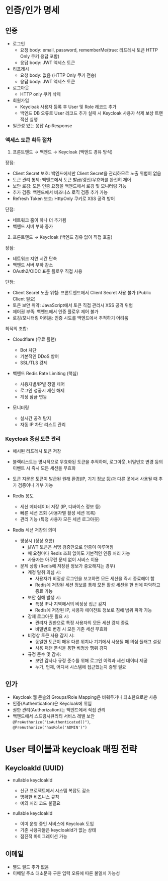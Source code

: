 # 인증/인가 명세

## 인증

- 로그인
    - 요청 body: email, password, rememberMe(true: 리프레시 토큰 HTTP Only 쿠키 응답 포함)
    - 응답 body: JWT 액세스 토큰
- 리프레시
    - 요청 body: 없음 (HTTP Only 쿠키 전송)
    - 응답 body: JWT 액세스 토큰
- 로그아웃
    - HTTP only 쿠키 삭제
- 회원가입
    - Keycloak 사용자 등록 후 User 및 Role 레코드 추가
    - 백엔드 DB 오류로 User 레코드 추가 실패 시 Keycloak 사용자 삭제 보상 트랜잭션 실행
- 일관성 있는 응답 ApiResponse

### 액세스 토큰 획득 절차

1. 프론트엔드 → 백엔드 → Keycloak (백엔드 경유 방식)

장점:

- Client Secret 보호: 백엔드에서만 Client Secret을 관리하므로 노출 위험이 없음
- 토큰 관리 통제: 백엔드에서 토큰 발급/갱신/무효화를 완전히 제어
- 보안 로깅: 모든 인증 요청을 백엔드에서 로깅 및 모니터링 가능
- 추가 검증: 백엔드에서 비즈니스 로직 검증 추가 가능
- Refresh Token 보호: HttpOnly 쿠키로 XSS 공격 방어

단점:

- 네트워크 홉이 하나 더 추가됨
- 백엔드 서버 부하 증가

2. 프론트엔드 → Keycloak (백엔드 경유 없이 직접 호출)

장점:

- 네트워크 지연 시간 단축
- 백엔드 서버 부하 감소
- OAuth2/OIDC 표준 플로우 직접 사용

단점:

- Client Secret 노출 위험: 프론트엔드에서 Client Secret 사용 불가 (Public Client 필요)
- 토큰 보안 취약: JavaScript에서 토큰 직접 관리시 XSS 공격 위험
- 제어권 부족: 백엔드에서 인증 플로우 제어 불가
- 로깅/모니터링 어려움: 인증 시도를 백엔드에서 추적하기 어려움

최적의 조합:

- Cloudflare (무료 플랜)

    - Bot 차단
    - 기본적인 DDoS 방어
    - SSL/TLS 강제

- 백엔드 Redis Rate Limiting (핵심)

    - 사용자별/IP별 정밀 제어
    - 로그인 성공시 제한 해제
    - 계정 잠금 연동

- 모니터링

    - 실시간 공격 탐지
    - 자동 IP 차단 리스트 관리

### Keycloak 중심 토큰 관리

- 해시된 리프레시 토큰 저장
- 블랙리스트는 명시적으로 무효화된 토큰을 추적하며, 로그아웃, 비밀번호 변경 등의 이벤트 시 즉시 모든 세션을 무효화
- 토큰 지문은 토큰이 발급된 원래 환경(IP, 기기 정보 등)과 다른 곳에서 사용될 때 추가 검증이나 거부 가능

- Redis 용도
    - 세션 메타데이터 저장 (IP, 디바이스 정보 등)
    - 빠른 세션 조회 (사용자별 활성 세션 목록)
    - 관리 기능 (특정 사용자 모든 세션 로그아웃)
- Redis 세션 저장의 의미
    - 평상시 (정상 흐름)
        - jJWT 토큰은 서명 검증만으로 인증이 이루어짐
        - 매 요청마다 Redis 조회 없이도 기본적인 인증 처리 가능
        - 사용자는 아무런 문제 없이 서비스 이용
    - 문제 상황 (Redis에 저장된 정보가 중요해지는 경우)
        - 계정 탈취 의심 시:
            - 사용자가 비정상 로그인을 보고하면 모든 세션을 즉시 종료해야 함
            - Redis에 저장된 세션 정보를 통해 모든 활성 세션을 한 번에 파악하고 종료 가능
        - 보안 침해 발생 시:
            - 특정 IP나 지역에서의 비정상 접근 감지
            - Redis에 저장된 IP, 사용자 에이전트 정보로 침해 범위 파악 가능
        - 강제 로그아웃 필요 시:
            - 관리자 권한으로 특정 사용자의 모든 세션 강제 종료
            - 비밀번호 변경 시 모든 기존 세션 무효화
        - 비정상 토큰 사용 감지 시:
            - 동일한 토큰이 매우 다른 위치나 기기에서 사용될 때 의심 플래그 설정
            - 사용 패턴 분석을 통한 비정상 행위 감지
        - 규정 준수 및 감사:
            - 보안 감사나 규정 준수를 위해 로그인 이력과 세션 데이터 제공
            - 누가, 언제, 어디서 시스템에 접근했는지 증명 필요

## 인가

- Keycloak 웹 콘솔의 Groups/Role Mapping은 비워두거나 최소한으로만 사용
- 인증(Authentication)은 Keycloak에 위임
- 권한 관리(Authorization)는 백엔드에서 직접 관리
- 백엔드에서 스프링시큐리티 서비스 레벨 보안 `@PreAuthorize("isAuthenticated()")`, `@PreAuthorize("hasRole('ADMIN')")`

# User 테이블과 keycloak 매핑 전략

## KeycloakId (UUID)

- nullable keycloakId

    - 신규 프로젝트에서 시스템 복잡도 감소
    - 명확한 비즈니스 규칙
    - 예외 처리 코드 불필요

- nullable keycloakId

    - 이미 운영 중인 서비스에 Keycloak 도입
    - 기존 사용자들은 keycloakId가 없는 상태
    - 점진적 마이그레이션 가능

## 이메일

- 별도 필드 추가 없음
- 이메일 주소 대소문자 구분 입력 오류에 따른 불일치 가능성